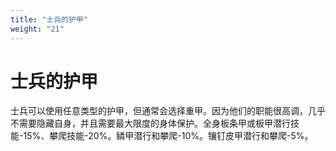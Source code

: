 ```yaml
---
title: "士兵的护甲"
weight: "21"
---
```

# 士兵的护甲

士兵可以使用任意类型的护甲，但通常会选择重甲。因为他们的职能很高调，几乎不需要隐藏自身，并且需要最大限度的身体保护。全身板条甲或板甲潜行技能-15%、攀爬技能-20%。鳞甲潜行和攀爬-10%。镶钉皮甲潜行和攀爬-5%。
